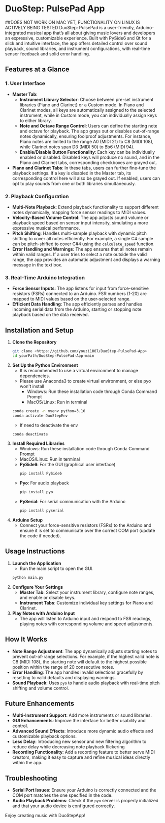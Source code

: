 # DuoStep: PulsePad App
##DOES NOT WORK ON MAC YET, FUNCTIONALITY ON LINUX IS ACTIVELY BEING TESTED
DuoStep: PulsePad is a user-friendly, Arduino-integrated musical app that’s all about giving music lovers and developers an expressive, customizable experience. Built with PySide6 and Qt for a slick and intuitive interface, the app offers detailed control over sound playback, sound libraries, and instrument configurations, with real-time sensor feedback and solid error handling.
## Features at a Glance

### 1. **User Interface**
- **Master Tab**: 
  - **Instrument Library Selector**: Choose between pre-set instrument libraries (Piano and Clarinet) or a Custom mode. In Piano and Clarinet modes, all keys are automatically assigned to the selected instrument, while in Custom mode, you can individually assign keys to either library.
  - **Note and Octave Range Control**: Users can define the starting note and octave for playback. The app grays out or disables out-of-range notes dynamically, ensuring foolproof adjustments. For instance, Piano notes are limited to the range A0 (MIDI 21) to C8 (MIDI 108), while Clarinet notes span D3 (MIDI 50) to Bb6 (MIDI 94).
  - **Enable/Disable Button Functionality**: Each key can be individually enabled or disabled. Disabled keys will produce no sound, and in the Piano and Clarinet tabs, corresponding checkboxes are grayed out.
- **Piano and Clarinet Tabs**: In these tabs, users can further fine-tune the playback settings. If a key is disabled in the Master tab, its corresponding control here will also be grayed out. If enabled, users can opt to play sounds from one or both libraries simultaneously.

### 2. **Playback Configuration**
- **Multi-Note Playback**: Extend playback functionality to support different notes dynamically, mapping force sensor readings to MIDI values.
- **Velocity-Based Volume Control**: The app adjusts sound volume or playback speed based on sensor input intensity, simulating a more expressive musical performance.
- **Pitch Shifting**: Handles multi-sample playback with dynamic pitch shifting to cover all notes efficiently. For example, a single C4 sample can be pitch-shifted to cover C#4 using the `calculate_speed` function.
- **Error Handling and Warnings**: The app ensures that all notes remain within valid ranges. If a user tries to select a note outside the valid range, the app provides an automatic adjustment and displays a warning message in the text box.

### 3. **Real-Time Arduino Integration**
- **Force Sensor Inputs**: The app listens for input from force-sensitive resistors (FSRs) connected to an Arduino. FSR numbers (1-20) are mapped to MIDI values based on the user-selected range.
- **Efficient Data Handling**: The app efficiently parses and handles incoming serial data from the Arduino, starting or stopping note playback based on the data received.

## Installation and Setup
1. **Clone the Repository**
     ```bash
     git clone <https://github.com/youzi1007/DuoStep-PulsePad-App>
     cd yourPath/DuoStep-PulsePad-App-main
     ```
2. **Set Up the Python Environment**
     - It is recommended to use a virtual environment to manage dependencies.
     - Please use Anaconda3 to create virtual environment, or else pyo won't install
       - Windows: Run these installation code through Conda Command Prompt
       - MacOS/Linux: Run in terminal
     ```bash
     conda create -n myenv python=3.10
     conda activate DuoStepEnv
     ```
     - If need to deactivate the env
     ```bash
     conda deactivate
3. **Install Required Libraries**
   - Windows: Run these installation code through Conda Command Prompt
   - MacOS/Linux: Run in terminal
   - **PySide6**: For the GUI (graphical user interface)
     ```bash
     pip install PySide6
     ```
   - **Pyo**: For audio playback
     ```bash
     pip install pyo
     ```
   - **PySerial**: For serial communication with the Arduino
     ```bash
     pip install pyserial
     ```
5. **Arduino Setup**
   - Connect your force-sensitive resistors (FSRs) to the Arduino and ensure it is set to communicate over the correct COM port (update the code if needed).

## Usage Instructions
1. **Launch the Application**
   - Run the main script to open the GUI.
   ```bash
   python main.py
   ```
2. **Configure Your Settings**
   - **Master Tab**: Select your instrument library, configure note ranges, and enable or disable keys.
   - **Instrument Tabs**: Customize individual key settings for Piano and Clarinet.
3. **Play Notes with Arduino Input**
   - The app will listen to Arduino input and respond to FSR readings, playing notes with corresponding volume and speed adjustments.

## How It Works
- **Note Range Adjustment**: The app dynamically adjusts starting notes to prevent out-of-range selections. For example, if the highest valid note is C8 (MIDI 108), the starting note will default to the highest possible position within the range of 20 consecutive notes.
- **Error Handling**: The app handles invalid selections gracefully by resetting to valid defaults and displaying warnings.
- **Sound Playback**: Uses `pyo` to handle audio playback with real-time pitch shifting and volume control.

## Future Enhancements
- **Multi-Instrument Support**: Add more instruments or sound libraries.
- **GUI Enhancements**: Improve the interface for better usability and control.
- **Advanced Sound Effects**: Introduce more dynamic audio effects and customizable playback options.
- **Less Delay**: Introducing new sensor and new filtering algorithm to reduce delay while decreasing note playback flickering
- **Recording Functionality**: Add a recording feature to better serve MIDI creators, making it easy to capture and refine musical ideas directly within the app.


## Troubleshooting
- **Serial Port Issues**: Ensure your Arduino is correctly connected and the COM port matches the one specified in the code.
- **Audio Playback Problems**: Check if the `pyo` server is properly initialized and that your audio device is configured correctly.

Enjoy creating music with DuoStepApp!

